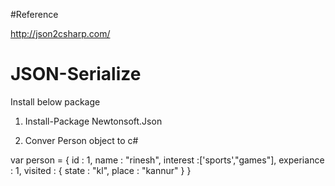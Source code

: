 #Reference 

http://json2csharp.com/

# JSON-Serialize

Install below package 

1) Install-Package Newtonsoft.Json

2) Conver Person object to c#

var person = {
 id : 1,
 name : "rinesh",
 interest :['sports',"games"],
 experiance : 1,
 visited : {
   state : "kl",
   place : "kannur"
 }
}

